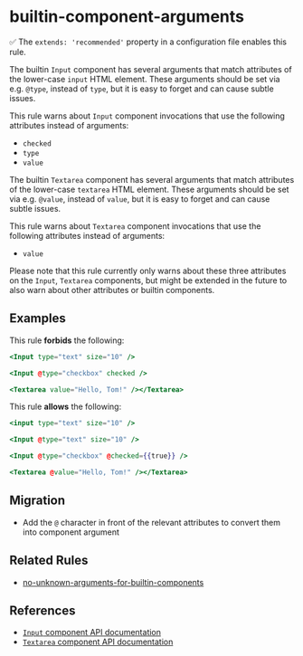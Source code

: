 # builtin-component-arguments

:white_check_mark: The `extends: 'recommended'` property in a configuration file enables this rule.

The builtin `Input` component has several arguments that match attributes
of the lower-case `input` HTML element. These arguments should be set via e.g.
`@type`, instead of `type`, but it is easy to forget and can cause subtle
issues.

This rule warns about `Input` component invocations that use the following attributes instead of arguments:

* `checked`
* `type`
* `value`

The builtin `Textarea` component has several arguments that match attributes
of the lower-case `textarea` HTML element. These arguments should be set via e.g.
`@value`, instead of `value`, but it is easy to forget and can cause subtle
issues.

This rule warns about `Textarea` component invocations that use the following attributes instead of arguments:

* `value`

Please note that this rule currently only warns about these three attributes on
the `Input`, `Textarea` components, but might be extended in the future to also warn about
other attributes or builtin components.

## Examples

This rule **forbids** the following:

```hbs
<Input type="text" size="10" />
```

```hbs
<Input @type="checkbox" checked />
```

```hbs
<Textarea value="Hello, Tom!" /></Textarea>
```

This rule **allows** the following:

```hbs
<input type="text" size="10" />
```

```hbs
<Input @type="text" size="10" />
```

```hbs
<Input @type="checkbox" @checked={{true}} />
```


```hbs
<Textarea @value="Hello, Tom!" /></Textarea>
```

## Migration

* Add the `@` character in front of the relevant attributes to convert them
  into component argument

## Related Rules

- [no-unknown-arguments-for-builtin-components](no-unknown-arguments-for-builtin-components.md)

## References

* [`Input` component API documentation](https://api.emberjs.com/ember/release/classes/Ember.Templates.components/methods/Input?anchor=Input)
* [`Textarea` component API documentation](https://api.emberjs.com/ember/release/classes/Ember.Templates.components/methods/Textarea?anchor=Textarea)
